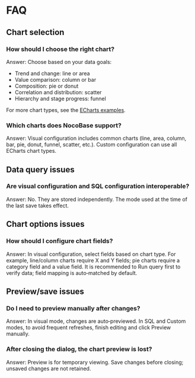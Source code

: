 # FAQ

## Chart selection
### How should I choose the right chart?
Answer: Choose based on your data goals:
- Trend and change: line or area
- Value comparison: column or bar
- Composition: pie or donut
- Correlation and distribution: scatter
- Hierarchy and stage progress: funnel

For more chart types, see the [ECharts examples](https://echarts.apache.org/examples).

### Which charts does NocoBase support?
Answer: Visual configuration includes common charts (line, area, column, bar, pie, donut, funnel, scatter, etc.). Custom configuration can use all ECharts chart types.

## Data query issues
### Are visual configuration and SQL configuration interoperable?
Answer: No. They are stored independently. The mode used at the time of the last save takes effect.

## Chart options issues
### How should I configure chart fields?
Answer: In visual configuration, select fields based on chart type. For example, line/column charts require X and Y fields; pie charts require a category field and a value field. It is recommended to Run query first to verify data; field mapping is auto‑matched by default.

## Preview/save issues
### Do I need to preview manually after changes?
Answer: In visual mode, changes are auto‑previewed. In SQL and Custom modes, to avoid frequent refreshes, finish editing and click Preview manually.

### After closing the dialog, the chart preview is lost?
Answer: Preview is for temporary viewing. Save changes before closing; unsaved changes are not retained.